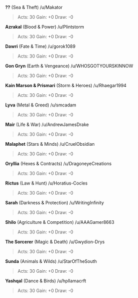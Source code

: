 **??** (Sea & Theft) /u/Makator 
> Acts: 30 Gain: +0 Draw: -0

**Azrakal** (Blood & Power) /u/Plintstorm 
> Acts: 30 Gain: +0 Draw: -0

**Dawri** (Fate & Time) /u/gorok1089 
> Acts: 30 Gain: +0 Draw: -0

**Gon Gryn** (Earth & Vengeance) /u/WHOSGOTYOURSKINNOW 
> Acts: 30 Gain: +0 Draw: -0

**Kain Marson & Prismari** (Storm & Heroes) /u/Rhaegar1994 
> Acts: 30 Gain: +0 Draw: -0

**Lyva** (Metal & Greed) /u/smcadam 
> Acts: 30 Gain: +0 Draw: -0

**Mair** (Life & War) /u/AndrewJamesDrake 
> Acts: 30 Gain: +0 Draw: -0

**Malaphet** (Stars & Minds) /u/CruelObsidian 
> Acts: 30 Gain: +0 Draw: -0

**Oryllia** (Hexes & Contracts) /u/DragoneyeCreations 
> Acts: 30 Gain: +0 Draw: -0

**Rictus** (Law & Hunt) /u/Horatius-Cocles 
> Acts: 30 Gain: +0 Draw: -0

**Sarah** (Darkness & Protection) /u/WritingInfinity 
> Acts: 30 Gain: +0 Draw: -0

**Shilo** (Agriculture & Competition) /u/AAAGamer8663 
> Acts: 30 Gain: +0 Draw: -0

**The Sorcerer** (Magic & Death) /u/Gwydion-Drys 
> Acts: 30 Gain: +0 Draw: -0

**Sunda** (Animals & Wilds) /u/StarOfTheSouth 
> Acts: 30 Gain: +0 Draw: -0

**Yashqal** (Dance & Birds) /u/hpllamacrft 
> Acts: 30 Gain: +0 Draw: -0
